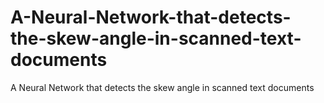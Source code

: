 # A-Neural-Network-that-detects-the-skew-angle-in-scanned-text-documents
A Neural Network that detects the skew angle in scanned text documents
